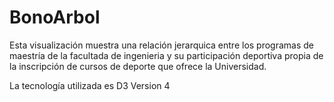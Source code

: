 # BonoArbol

Esta visualización muestra una relación jerarquica entre los programas de maestría de la facultada de ingenieria y su participación deportiva propia de la inscripción de cursos de deporte que ofrece la Universidad.


La tecnología utilizada es D3 Version 4
